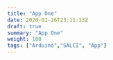 ```yaml
---
title: "App One"
date: 2020-01-26T23:11:13Z
draft: true
summary: "App One"
weight: 100
tags: ["Arduino","SALCI", "App"]
---
```

